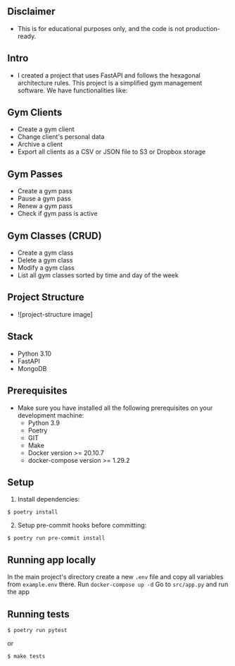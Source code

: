 

## Disclaimer
* This is for educational purposes only, and the code is not production-ready.

## Intro
* I created a project that uses FastAPI and follows the hexagonal architecture rules. This project is a simplified gym management software. We have functionalities like:

## Gym Clients
* Create a gym client
* Change client's personal data
* Archive a client
* Export all clients as a CSV or JSON file to S3 or Dropbox storage

## Gym Passes
* Create a gym pass
* Pause a gym pass
* Renew a gym pass
* Check if gym pass is active

## Gym Classes (CRUD)
* Create a gym class
* Delete a gym class
* Modify a gym class
* List all gym classes sorted by time and day of the week

## Project Structure
* ![project-structure image]

## Stack
* Python 3.10
* FastAPI
* MongoDB

## Prerequisites
* Make sure you have installed all the following prerequisites on your development machine:
  * Python 3.9
  * Poetry
  * GIT
  * Make
  * Docker version >= 20.10.7
  * docker-compose version >= 1.29.2

## Setup
1. Install dependencies:
```
$ poetry install
```
2. Setup pre-commit hooks before committing:
```
$ poetry run pre-commit install
```

## Running app locally
In the main project's directory create a new ```.env``` file and copy all variables from ```example.env``` there.
Run ```docker-compose up -d```
Go to ```src/app.py``` and run the app

## Running tests

```
$ poetry run pytest
```
or 

```
$ make tests
```
